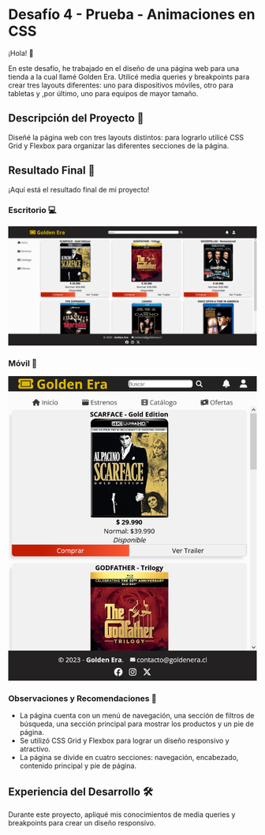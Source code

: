 # Desafío 4 - Prueba - Animaciones en CSS

¡Hola! 👋

En este desafío, he trabajado en el diseño de una página web para una tienda a la cual llamé Golden Era. Utilicé media queries y breakpoints para crear tres layouts diferentes: uno para dispositivos móviles, otro para tabletas y ,por último, uno para equipos de mayor tamaño.

## Descripción del Proyecto 🚗

Diseñé la página web con tres layouts distintos: para lograrlo utilicé CSS Grid y Flexbox para organizar las diferentes secciones de la página.

## Resultado Final 🎉

¡Aquí está el resultado final de mi proyecto!

### Escritorio 💻
![Captura de pantalla](./Screenshot.png)

### Móvil 📱
![Captura de pantalla](./Screenshot-mobile.png)

### Observaciones y Recomendaciones 🧐

- La página cuenta con un menú de navegación, una sección de filtros de búsqueda, una sección principal para mostrar los productos y un pie de página.
- Se utilizó CSS Grid y Flexbox para lograr un diseño responsivo y atractivo.
- La página se divide en cuatro secciones: navegación, encabezado, contenido principal y pie de página.

## Experiencia del Desarrollo 🛠️

Durante este proyecto, apliqué mis conocimientos de media queries y breakpoints para crear un diseño responsivo.
